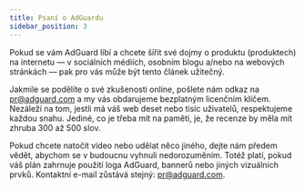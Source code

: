 ```yaml
---
title: Psaní o AdGuardu
sidebar_position: 3
---
```


Pokud se vám AdGuard líbí a chcete šířit své dojmy o produktu (produktech) na internetu — v sociálních médiích, osobním blogu a/nebo na webových stránkách — pak pro vás může být tento článek užitečný.

Jakmile se podělíte o své zkušenosti online, pošlete nám odkaz na [pr@adguard.com](mailto:pr@adguard.com) a my vás obdarujeme bezplatným licenčním klíčem. Nezáleží na tom, jestli má váš web deset nebo tisíc uživatelů, respektujeme každou snahu. Jediné, co je třeba mít na paměti, je, že recenze by měla mít zhruba 300 až 500 slov.

Pokud chcete natočit video nebo udělat něco jiného, dejte nám předem vědět, abychom se v budoucnu vyhnuli nedorozuměním. Totéž platí, pokud váš plán zahrnuje použití loga AdGuard, bannerů nebo jiných vizuálních prvků. Kontaktní e-mail zůstává stejný: [pr@adguard.com](mailto:pr@adguard.com).
